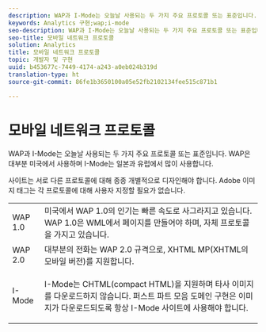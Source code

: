 ```yaml
---
description: WAP과 I-Mode는 오늘날 사용되는 두 가지 주요 프로토콜 또는 표준입니다. WAP은 대부분 미국에서 사용하며 I-Mode는 일본과 유럽에서 많이 사용합니다.
keywords: Analytics 구현;wap;i-mode
seo-description: WAP과 I-Mode는 오늘날 사용되는 두 가지 주요 프로토콜 또는 표준입니다. WAP은 대부분 미국에서 사용하며 I-Mode는 일본과 유럽에서 많이 사용합니다.
seo-title: 모바일 네트워크 프로토콜
solution: Analytics
title: 모바일 네트워크 프로토콜
topic: 개발자 및 구현
uuid: b453677c-7449-4174-a243-a0eb024b319d
translation-type: ht
source-git-commit: 86fe1b3650100a05e52fb2102134fee515c871b1

---
```



# 모바일 네트워크 프로토콜

WAP과 I-Mode는 오늘날 사용되는 두 가지 주요 프로토콜 또는 표준입니다. WAP은 대부분 미국에서 사용하며 I-Mode는 일본과 유럽에서 많이 사용합니다.

사이트는 서로 다른 프로토콜에 대해 종종 개별적으로 디자인해야 합니다. Adobe 이미지 태그는 각 프로토콜에 대해 사용자 지정할 필요가 없습니다.

<table id="table_EBE71664615F48E28B05C767ABDA062B"> 
 <tbody> 
  <tr> 
   <td colname="col1"> WAP 1.0 </td> 
   <td colname="col2"> 미국에서 WAP 1.0의 인기는 빠른 속도로 사그라지고 있습니다. WAP 1.0은 WML에서 페이지를 만들어야 하며, 자체 프로토콜을 가지고 있습니다. </td> 
  </tr> 
  <tr> 
   <td colname="col1"> WAP 2.0 </td> 
   <td colname="col2"> 대부분의 전화는 WAP 2.0 규격으로, XHTML MP(XHTML의 모바일 버전)를 지원합니다. </td> 
  </tr> 
  <tr> 
   <td colname="col1"> I-Mode </td> 
   <td colname="col2"> <p> I-Mode는 CHTML(compact HTML)을 지원하며 타사 이미지를 다운로드하지 않습니다. 퍼스트 파트 모음 도메인 구현은 이미지가 다운로드되도록 항상 I-Mode 사이트에 사용해야 합니다. </p> </td> 
  </tr> 
 </tbody> 
</table>

